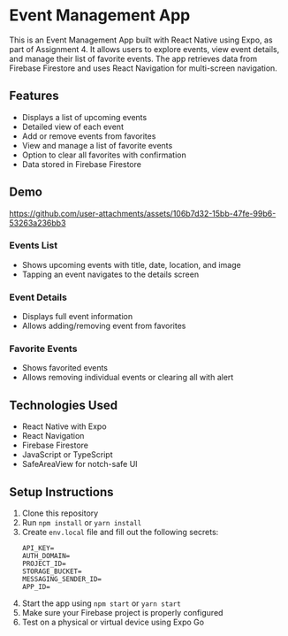 # Event Management App

This is an Event Management App built with React Native using Expo, as part of Assignment 4. It allows users to explore events, view event details, and manage their list of favorite events. The app retrieves data from Firebase Firestore and uses React Navigation for multi-screen navigation.

## Features

- Displays a list of upcoming events
- Detailed view of each event
- Add or remove events from favorites
- View and manage a list of favorite events
- Option to clear all favorites with confirmation
- Data stored in Firebase Firestore

## Demo

https://github.com/user-attachments/assets/106b7d32-15bb-47fe-99b6-53263a236bb3

### Events List

- Shows upcoming events with title, date, location, and image
- Tapping an event navigates to the details screen

### Event Details

- Displays full event information
- Allows adding/removing event from favorites

### Favorite Events

- Shows favorited events
- Allows removing individual events or clearing all with alert

## Technologies Used

- React Native with Expo
- React Navigation
- Firebase Firestore
- JavaScript or TypeScript
- SafeAreaView for notch-safe UI

## Setup Instructions

1. Clone this repository
2. Run `npm install` or `yarn install`
3. Create `env.local` file and fill out the following secrets:
   ```env
   API_KEY=
   AUTH_DOMAIN=
   PROJECT_ID=
   STORAGE_BUCKET=
   MESSAGING_SENDER_ID=
   APP_ID=
4. Start the app using `npm start` or `yarn start`
5. Make sure your Firebase project is properly configured
6. Test on a physical or virtual device using Expo Go
